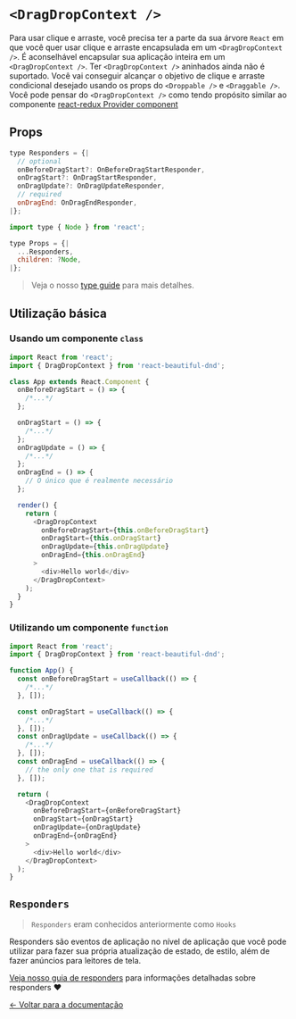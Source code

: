 # `<DragDropContext />`

Para usar clique e arraste, você precisa ter a parte da sua árvore `React` em que você quer usar clique e arraste encapsulada em um `<DragDropContext />`. É aconselhável encapsular sua aplicação inteira em um `<DragDropContext />`. Ter `<DragDropContext />` aninhados ainda não é suportado. Você vai conseguir alcançar o objetivo de clique e arraste condicional desejado usando os props do `<Droppable />` e `<Draggable />`. Você pode pensar do `<DragDropContext />` como tendo propósito similar ao componente [react-redux Provider component](https://react-redux.js.org/api/provider)

## Props

```js
type Responders = {|
  // optional
  onBeforeDragStart?: OnBeforeDragStartResponder,
  onDragStart?: OnDragStartResponder,
  onDragUpdate?: OnDragUpdateResponder,
  // required
  onDragEnd: OnDragEndResponder,
|};

import type { Node } from 'react';

type Props = {|
  ...Responders,
  children: ?Node,
|};
```

> Veja o nosso [type guide](/docs/guides/types.md) para mais detalhes.

## Utilização básica

### Usando um componente `class`

```js
import React from 'react';
import { DragDropContext } from 'react-beautiful-dnd';

class App extends React.Component {
  onBeforeDragStart = () => {
    /*...*/
  };

  onDragStart = () => {
    /*...*/
  };
  onDragUpdate = () => {
    /*...*/
  };
  onDragEnd = () => {
    // O único que é realmente necessário
  };

  render() {
    return (
      <DragDropContext
        onBeforeDragStart={this.onBeforeDragStart}
        onDragStart={this.onDragStart}
        onDragUpdate={this.onDragUpdate}
        onDragEnd={this.onDragEnd}
      >
        <div>Hello world</div>
      </DragDropContext>
    );
  }
}
```

### Utilizando um componente `function`

```js
import React from 'react';
import { DragDropContext } from 'react-beautiful-dnd';

function App() {
  const onBeforeDragStart = useCallback(() => {
    /*...*/
  }, []);

  const onDragStart = useCallback(() => {
    /*...*/
  }, []);
  const onDragUpdate = useCallback(() => {
    /*...*/
  }, []);
  const onDragEnd = useCallback(() => {
    // the only one that is required
  }, []);

  return (
    <DragDropContext
      onBeforeDragStart={onBeforeDragStart}
      onDragStart={onDragStart}
      onDragUpdate={onDragUpdate}
      onDragEnd={onDragEnd}
    >
      <div>Hello world</div>
    </DragDropContext>
  );
}
```

## `Responders`

> `Responders` eram conhecidos anteriormente como `Hooks`

Responders são eventos de aplicação no nível de aplicação que você pode utilizar para fazer sua própria atualização de estado, de estilo, além de fazer anúncios para leitores de tela.

[Veja nosso guia de responders](/docs/guides/responders.md) para informações detalhadas sobre responders ❤️

[← Voltar para a documentação](/README.md#documentation-)
